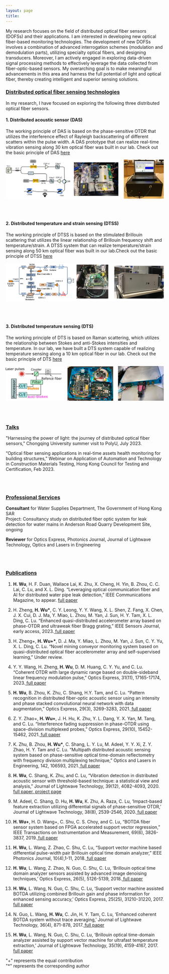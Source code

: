 ```yaml
---
layout: page
title:
---
```



My research focuses on the field of distributed optical fiber sensors (DOFSs) and their applications. I am interested in developing new optical fiber-based monitoring technologies. The development of new DOFSs involves a combination of advanced interrogation schemes (modulation and demodulation parts), utilizing specialty optical fibers, and designing transducers.
Moreover, I am actively engaged in exploring data-driven signal processing methods to effectively leverage the data collected from fiber-optic-based sensors. My overarching goal is to make meaningful advancements in this area and harness the full potential of light and optical fiber, thereby creating intelligent and superior sensing solutions.

### <ins>Distributed optical fiber sensing technologies</ins>     
In my research, I have focused on exploring the following three distributed optical fiber sensors.

#### 1. Distributed acoustic sensor (DAS)
The working principle of DAS is based on the phase-sensitive OTDR that utilizes the interference effect of Rayleigh backscattering of different scatters within the pulse width. A DAS prototype that can realize real-time vibration sensing along 30 km optical fiber was built in our lab. Check out the basic principle of DAS [here](https://haleywuhuan.github.io/profile/Part8-Rayleigh-scattering-based-distributed-acoustic-sensor-(DAS)/)

![DAS](assets/research_DAS.jpg)

<br><br>
#### 2. Distributed temperature and strain sensing (DTSS)     
The working principle of DTSS is based on the stimulated Brillouin scattering that utilizes the linear relationship of Brillouin frequency shift and temperature/strain. A DTSS system that can realize temperature/strain sensing along 50 km optical fiber was built in our lab.Check out the basic principle of DTSS [here](https://haleywuhuan.github.io/profile/Part10-Brillouin-scattering-based-distributed-temperature-and-strain-sensor-(DTSS)/)

![DTSS](assets/research_DTSS.jpg)

<br><br>
#### 3. Distributed temperature sensing (DTS)     
The working principle of DTS is based on Raman scattering, which utilizes the relationship between Stokes and anti-Stokes intensities and temperature. In our lab, we have built a DTS system capable of realizing temperature sensing along a 10 km optical fiber in our lab. Check out the basic principle of DTS [here](https://haleywuhuan.github.io/profile/Part9-Raman-scattering-based-distributed-temperature-sensor-(DTS)/)

![DTS](assets/research_DTS.jpg)

<br><br>
### <ins>Talks <ins>
"Harnessing the power of light: the journey of distributed optical fiber sensors," Chongqing University summer visit to PolyU, July 2023.      

“Optical fiber sensing applications in real-time assets health monitoring for building structures,” Webinar on Application of Automation and Technology in Construction Materials Testing, Hong Kong Council for Testing and Certification, Feb 2023.

<br><br>
### <ins>Professional Services <ins>

**Consultant** for Water Supplies Department, The Government of Hong Kong SAR     
Project: Consultancy study on distributed fiber optic system for leak detection for water mains in Anderson Road Quarry Development Site, ongoing

**Reviewer** for Optics Express, Photonics Journal, Journal of Lightwave Technology, Optics and Lasers in Engineering

<br><br>
### <ins>Publications <ins>
1. __H. Wu__, H. F. Duan, Wallace Lai, K. Zhu, X. Cheng, H. Yin, B. Zhou, C. C. Lai, C. Lu, and X. L. Ding. “Leveraging optical communication fiber and AI for distributed water pipe leak detection,” IEEE Communications Magazine, to appear.  <a href="https://haleywuhuan.github.io/profile/assets/paper1.pdf" target="_blank"> full paper</a>

2. H. Zheng, __H. Wu*__, C. Y. Leong, Y. Y. Wang, X. L. Shen, Z. Fang, X. Chen, J. X. Cui, D. J. Ma, Y. Miao, L. Zhou, M. Yan, J. Sun, H. Y. Tam, X. L. Ding, C. Lu. “Enhanced quasi-distributed accelerometer array based on phase-OTDR and ultraweak fiber Bragg grating,” IEEE Sensors Journal, early access, 2023.<a href="https://haleywuhuan.github.io/profile/assets/paper2.pdf" target="_blank"> full paper</a>

3. H. Zheng+, __H. Wu+*__, D. J. Ma, Y. Miao, L. Zhou, M. Yan, J. Sun, C. Y. Yu, X. L. Ding, C. Lu. “Novel mining conveyor monitoring system based on quasi-distributed optical fiber accelerometer array and self-supervised learning,” Under review.

4. Y. Y. Wang, H. Zheng, __H. Wu__, D. M. Huang, C. Y. Yu, and C. Lu. “Coherent OTDR with large dynamic range based on double-sideband linear frequency modulation pulse,” Optics Express, 31(11), 17165-17174, 2023.<a href="https://haleywuhuan.github.io/profile/assets/paper4.pdf" target="_blank"> full paper</a>

5. __H. Wu__, B. Zhou, K. Zhu, C. Shang, H.Y. Tam, and C. Lu. “Pattern recognition in distributed fiber-optic acoustic sensor using an intensity and phase stacked convolutional neural network with data augmentation,” Optics Express, 29(3), 3269-3283, 2021.<a href="https://haleywuhuan.github.io/profile/assets/paper5.pdf" target="_blank"> full paper</a>

6. Z. Y. Zhao+, __H. Wu+__, J. H. Hu, K. Zhu, Y. L. Dang, Y. X. Yan, M. Tang, and C. Lu. “Interference fading suppression in phase-OTDR using space-division multiplexed probes,” Optics Express, 29(10), 15452-15462, 2021.<a href="https://haleywuhuan.github.io/profile/assets/paper6.pdf" target="_blank"> full paper</a>

7. K. Zhu, B. Zhou, __H. Wu*__, C. Shang, L. Y. Lu, M. Adeel, Y. Y. Xi, Z. Y. Zhao, H. Y. Tam and C. Lu. “Multipath distributed acoustic sensing system based on phase-sensitive optical time-domain reflectometry with frequency division multiplexing technique,” Optics and Lasers in Engineering, 142, 106593, 2021.<a href="https://haleywuhuan.github.io/profile/assets/paper7.pdf" target="_blank"> full paper</a>

8. __H. Wu__, C. Shang, K. Zhu, and C. Lu, “Vibration detection in distributed acoustic sensor with threshold-based technique: a statistical view and analysis,” Journal of Lightwave Technology, 39(12), 4082-4093, 2020.<a href="https://haleywuhuan.github.io/profile/assets/paper8.pdf" target="_blank"> full paper</a>,<a href="https://github.com/haleywuhuan/Distributed-Acoustic-Sensor-DAS1K-Pattern-Recognition" target="_blank"> project page</a>

9. M. Adeel, C. Shang, D. Hu, __H. Wu__, K. Zhu, A. Raza, C. Lu, ‘Impact-based feature extraction utilizing differential signals of phase-sensitive OTDR,’ Journal of Lightwave Technology, 38(8), 2539-2546, 2020.<a href="https://haleywuhuan.github.io/profile/assets/paper9.pdf" target="_blank"> full paper</a>

10. __H. Wu+__, H. D. Wang+, C. Shu, C. S. Choy, and C. Lu, “BOTDA fiber sensor system based on FPGA accelerated support vector regression,” IEEE Transactions on Instrumentation and Measurement, 69(6), 3826-3837, 2019.<a href="https://haleywuhuan.github.io/profile/assets/paper10.pdf" target="_blank"> full paper</a>

11. __H. Wu__, L. Wang, Z. Zhao, C. Shu, C. Lu, “Support vector machine based differential pulse-width pair Brillouin optical time domain analyzer,” IEEE Photonics Journal, 10(4),1-11, 2018.<a href="https://haleywuhuan.github.io/profile/assets/paper11.pdf" target="_blank"> full paper</a>

12. __H. Wu__, L. Wang, Z. Zhao, N. Guo, C. Shu, C. Lu, ‘Brillouin optical time domain analyzer sensors assisted by advanced image denoising techniques,’ Optics Express, 26(5), 5126-5139, 2018.<a href="https://haleywuhuan.github.io/profile/assets/paper12.pdf" target="_blank"> full paper</a>

13. __H. Wu__, L. Wang, N. Guo, C. Shu, C. Lu, ‘Support vector machine assisted BOTDA utilizing combined Brillouin gain and phase information for enhanced sensing accuracy,’ Optics Express, 25(25), 31210-31220, 2017.<a href="https://haleywuhuan.github.io/profile/assets/paper13.pdf" target="_blank"> full paper</a>

14. N. Guo, L. Wang, __H. Wu__, C. Jin, H. Y. Tam, C. Lu, ‘Enhanced coherent BOTDA system without trace averaging,’ Journal of Lightwave Technology, 36(4), 871-878, 2017.<a href="https://haleywuhuan.github.io/profile/assets/paper14.pdf" target="_blank"> full paper</a>

15. __H. Wu__, L. Wang, N. Guo, C. Shu, C. Lu, ‘Brillouin optical time-domain analyzer assisted by support vector machine for ultrafast temperature extraction,’ Journal of Lightwave Technology, 35(19), 4159-4167, 2017.<a href="https://haleywuhuan.github.io/profile/assets/paper15.pdf" target="_blank"> full paper</a>

"+" represents the equal contribution     
"*" represents the corresponding author
